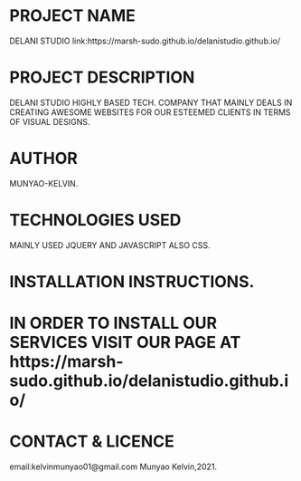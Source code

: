 <h1>PROJECT NAME</h1>
 DELANI STUDIO
 link:https://marsh-sudo.github.io/delanistudio.github.io/


 <h1>PROJECT DESCRIPTION</h1>
   DELANI STUDIO HIGHLY BASED TECH. COMPANY THAT MAINLY DEALS IN CREATING AWESOME WEBSITES
   FOR OUR ESTEEMED CLIENTS IN TERMS OF VISUAL DESIGNS.

   <h1>AUTHOR</h1>
    MUNYAO-KELVIN.

<h1>TECHNOLOGIES USED</h1>
  MAINLY USED JQUERY AND JAVASCRIPT
  ALSO CSS.

  <h1>INSTALLATION INSTRUCTIONS.<h1>
  IN ORDER TO INSTALL OUR SERVICES VISIT OUR PAGE AT 
  https://marsh-sudo.github.io/delanistudio.github.io/

<h1>CONTACT & LICENCE</h1>
 email:kelvinmunyao01@gmail.com
 Munyao Kelvin,2021.